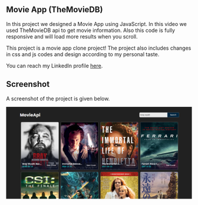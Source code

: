 ## Movie App (TheMovieDB)

In this project we designed a Movie App using JavaScript. 
In this video we used TheMovieDB api to get movie information. 
Also this code is fully responsive and will load more results when you scroll.

This project is a movie app clone project! 
The project also includes changes in css and js codes and design according to my personal taste.

You can reach my LinkedIn profile [here](https://www.linkedin.com/in/enesseri).

## Screenshot
A screenshot of the project is given below.

![screenshot](screenshot.png)